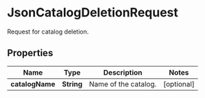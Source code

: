

# JsonCatalogDeletionRequest

Request for catalog deletion.
## Properties

Name | Type | Description | Notes
------------ | ------------- | ------------- | -------------
**catalogName** | **String** | Name of the catalog. |  [optional]



